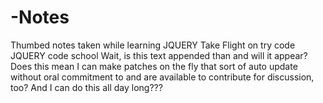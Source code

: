 # -Notes
Thumbed notes taken while learning JQUERY Take Flight on try code JQUERY code school 
Wait, is this text appended than and will it appear? Does this mean I can make patches on the fly that sort of auto update without oral commitment to and are available to contribute for discussion, too? And I can do this all day long???
